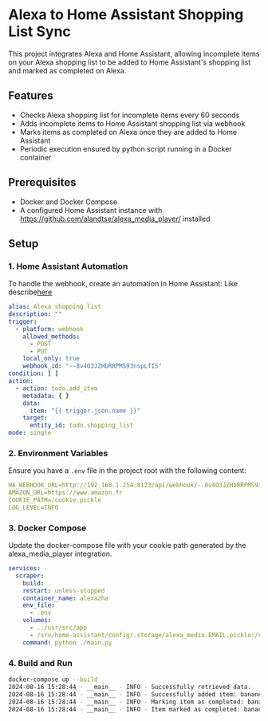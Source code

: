 # Alexa to Home Assistant Shopping List Sync

This project integrates Alexa and Home Assistant, allowing incomplete items on your Alexa shopping
list to be added to Home Assistant's shopping list and marked as completed on Alexa.

## Features

- Checks Alexa shopping list for incomplete items every 60 seconds
- Adds incomplete items to Home Assistant shopping list via webhook
- Marks items as completed on Alexa once they are added to Home Assistant
- Periodic execution ensured by python script running in a Docker container

## Prerequisites

- Docker and Docker Compose
- A configured Home Assistant instance with https://github.com/alandtse/alexa_media_player/
  installed

## Setup

### 1. Home Assistant Automation

To handle the webhook, create an automation in Home Assistant:
Like describe[here](https://github.com/thiagobruch/amazon_shopping_list_scrape?tab=readme-ov-file#how-to-get-the-home-assistant-webhook-url)

```yaml
alias: Alexa shopping list
description: ""
trigger:
  - platform: webhook
    allowed_methods:
      - POST
      - PUT
    local_only: true
    webhook_id: "--8v4O3JZHbRRPMS93nspLfIS"
condition: [ ]
action:
  - action: todo.add_item
    metadata: { }
    data:
      item: "{{ trigger.json.name }}"
    target:
      entity_id: todo.shopping_list
mode: single
```

### 2. Environment Variables

Ensure you have a `.env` file in the project root with the following content:

```yaml
HA_WEBHOOK_URL=http://192.168.1.254:8123/api/webhook/--8v4O3JZHbRRPMS93nspLfIS
AMAZON_URL=https://www.amazon.fr
COOKIE_PATH=/cookie.pickle
LOG_LEVEL=INFO
```

### 3. Docker Compose

Update the docker-compose file with your cookie path generated by the alexa_media_player
integration.

```yaml
services:
  scraper:
    build: .
    restart: unless-stopped
    container_name: alexa2ha
    env_file:
      - .env
    volumes:
      - .:/usr/src/app
      - /srv/home-assistant/config/.storage/alexa_media.EMAIL.pickle:/cookie.pickle:ro
    command: python ./main.py
```

### 4. Build and Run

```bash
docker-compose up --build
2024-08-16 15:28:44 - __main__ - INFO - Successfully retrieved data.
2024-08-16 15:28:44 - __main__ - INFO - Successfully added item: banane
2024-08-16 15:28:44 - __main__ - INFO - Marking item as completed: banane
2024-08-16 15:28:44 - __main__ - INFO - Item marked as completed: banane
```

